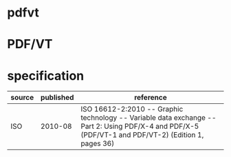 # pdfvt

# PDF/VT
# specification
| source | published | reference
| -------| --------- | ---------
| ISO    |  2010-08  | ISO 16612-2:2010 -- Graphic technology -- Variable data exchange -- Part 2: Using PDF/X-4 and PDF/X-5 (PDF/VT-1 and PDF/VT-2) (Edition 1, pages 36)
